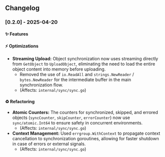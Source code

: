 ## Changelog

### [0.2.0] - 2025-04-20

#### ✨ Features

#### ⚡ Optimizations

*   **Streaming Upload:** Object synchronization now uses streaming directly from `GetObject` to `UploadObject`, eliminating the need to load the entire object content into memory before uploading.
    *   Removed the use of `io.ReadAll` and `strings.NewReader` / `bytes.NewReader` for the intermediate buffer in the main synchronization flow.
    *   (Affects: `internal/sync/sync.go`)

#### ♻️ Refactoring

*   **Atomic Counters:** The counters for synchronized, skipped, and errored objects (`syncCounter`, `skipCounter`, `errorCounter`) now use `sync/atomic.Int64` to ensure safety in concurrent environments.
    *   (Affects: `internal/sync/sync.go`)
*   **Context Management:** Used `errgroup.WithContext` to propagate context cancellation to synchronization goroutines, allowing for faster shutdown in case of errors or external signals.
    *   (Affects: `internal/sync/sync.go`)